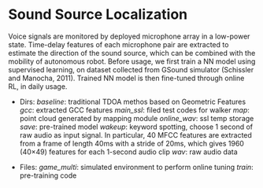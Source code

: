 # Sound Source Localization
Voice signals are monitored by deployed microphone array in a low-power state. Time-delay features of each microphone pair are extracted to estimate the direction of the sound source, which can be combined with the mobility of autonomous robot. Before usage, we first train a NN model using supervised learning, on dataset collected from GSound simulator (Schissler and Manocha, 2011). Trained NN model is then fine-tuned through online RL, in daily usage.

- Dirs:
*baseline*: traditional TDOA methos based on Geometric Features
*gcc*: extracted GCC features
*main_ssl*: filed test codes for walker
*map*: point cloud generated by mapping module
*online_wav*: ssl temp storage
*save*: pre-trained model
*wakeup*: keyword spotting, choose 1 second of raw audio as input signal. In particular, 40 MFCC features are extracted from a frame of length 40ms with a stride of 20ms, which gives 1960 (40×49) features for each 1-second audio clip
*wav*: raw audio data

- Files:
*game_multi*: simulated environment to perform online tuning
*train*: pre-training code
